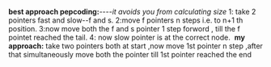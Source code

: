 **best approach pepcoding:**----*it avoids you from calculating size*
1: take 2 pointers fast and slow--f and s.
2:move f pointers n steps i.e. to n+1 th position.
3:now move both the f and s pointer 1 step forword , till the f pointet reached the tail.
4: now slow pointer is at the correct node.
​
**my approach:** take two pointers both at start ,now move 1st pointer n step ,after that simultaneously move both the pointer till 1st pointer reached the end